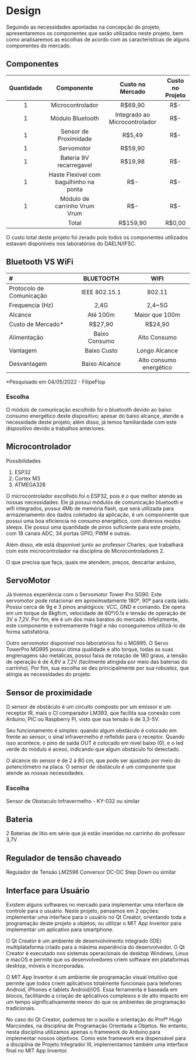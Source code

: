# Design
Seguindo as necessidades apontadas na concepção do projeto, apresentaremos os componentes que serão utilizados neste projeto, bem como analisaremos as escolhas de acordo com as caracteristicas de alguns componentes do mercado.

## Componentes

|Quantidade|Componente|Custo no Mercado|Custo no Projeto|
|:-:|:-:|:-:|:-:|
|1|Microcontrolador|R$69,90|R$-|
|1|Módulo Bluetooth|Integrado ao Microcontrolador|R$-|
|1|Sensor de Proximidade|R$5,49|R$-|
|1|Servomotor|R$59,90||
|1|Bateria 9V recarregavel|R$19,98|R$-|
|1|Haste Flexivel com bagulhinho na ponta|R$-|R$-|
|1|Módulo de carrinho Vrum Vrum|R$-|R$-|
||Total|R$159,90|R$0,00|

O custo total deste projeto foi zerado pois todos os componentes utilizados estavam disponíveis nos laboratórios do DAELN/IFSC.

## Bluetooth VS WiFi

|#|  **BLUETOOTH** | **WIFI** |
|:-|:-:|:-:|
|Protocolo de Comunicação|IEEE 802.15.1|802.11|
|Frequencia (Hz)|2,4G|2,4~5G|
|Alcance|Até 100m|Maior que 100m|
|Custo de Mercado*|R$27,90|R$24,90|
|Alimentação|Baixo Consumo|Alto Consumo|
|Vantagem|Baixo Custo|Longo Alcance|
|Desvantagem|Baixo Alcance|Alto consumo energético|

*Pesquisado em 04/05/2022 - FilipeFlop

### Escolha
O módulo de comunicação escolhido foi o bluetooth devido ao baixo consumo energético deste dispositivo; apesar do baixo alcançe, atende a necessidade deste projeto; além disso, já temos familiardade com este dispositivo devido a trabalhos anteriores.

## Microcontrolador

Possibilidades
 1. ESP32
 2. Cortex M3
 3. ATMEGA328

O microcontrolador escolhido foi o ESP32, pois é o que melhor atende as nossas necessidades. Ele já possui módulos de comunicação bluetooth e wifi integrados, possui 4Mb de memória flash, que será utilizada para armazenamento dos dados coletados da aplicação, é um componnente que possui uma boa eficiencia no consumo energético, com diversos modos sleeps. Ele possui uma quantidade de pinos suficiente para este projeto, com 18 canais ADC, 34 portas GPIO, PWM e outras.

Além disso, ele está disponível junto ao professor Charles, que trabalhará com este microcontrolador na disciplina de Microcontroladores 2.

O que precisa que faça, quais me atendem, preços, descartar arduino,

## ServoMotor

Já tivemos experiência com o Servomotor Tower Pro SG90. Este servomotor pode rotacionar em aproximadamente 180º, 90º para cada lado. Possui cerca de 9g e 3 pinos analógicos: VCC, GND e comando. Ele opera em um torque de 8kgfcm, velocidade de 60º/0.1s e tensão de operação de 3V a 7,2V. Por fim, ele é um dos mais baratos do mercado. Infelizmente, este componente é extremamente frágil e não conseguiremos utilizá-lo de forma satisfatória. 

Outro servomotor disponível nos laboratórios foi o MG995. O Servo TowerPro MG995 possui ótima qualidade e alto torque, todas as suas engrenagens são metálicas, possui faixa de rotação de 180 graus, a tensão de operação é de 4,8V a 7,2V (facilmente atingida por meio das baterias do carrinho). Por fim, sua escolha se deu principalmente por sua robustez, que atingia as necessidades do projeto.

## Sensor de proximidade

O sensor de obstáculo é um circuito composto por um emissor e um receptor IR, mais o CI comparador LM393, que facilita sua conexão com Arduino, PIC ou Raspberry Pi, visto que sua tensão é de 3,3-5V.

Seu funcionamento é simples: quando algum obstáculo é colocado em frente ao sensor, o sinal infravermelho é refletido para o receptor. Quando isso acontece, o pino de saída OUT é colocado em nível baixo (0), e o led verde do módulo é aceso, indicando que algum obstáculo foi detectado.

O alcance do sensor é de 2 à 80 cm, que pode ser ajustado por meio do potenciômetro na placa. O sensor de obstáculo é um componente que atende as nossas necessidades.

### Escolha

Sensor de Obstaculo Infravermelho - KY-032 ou similar

## Bateria

2 Baterias de litio em série que já estão inseridas no carrinho do professor 3,7V

## Regulador de tensão chaveado

Regulador de Tensão LM2596 Conversor DC-DC Step Down ou similar

## Interface para Usuário

Existem alguns softwares no mercado para implementar uma interface de controle para o usuário. Neste projeto, pensamos em 2 opções: implementar uma interface para o usuário no Qt Creator, orientando toda a programação deste projeto a objetos; ou utilizar o MIT App Inventor para implementar um aplicativo para smartphone.

O Qt Creator é um ambiente de desenvolvimento integrado (IDE) multiplataforma criado para a máxima experiência do desenvolvedor. O Qt Creator é executado nos sistemas operacionais de desktop Windows, Linux e macOS e permite que os desenvolvedores criem software em plataformas desktop, móveis e incorporadas.

O MIT App Inventor é um ambiente de programação visual intuitivo que permite que todos criem aplicativos totalmente funcionais para telefones Android, iPhones e tablets Android/iOS. Essa ferramenta é baseada em blocos, facilitando a criação de aplicativos complexos e de alto impacto em um tempo significativamente menor do que os ambientes de programação tradicionais.

No caso do Qt Creator, pudemos ter o auxilio e orientação do Profº Hugo Marcondes, na disciplina de Programação Orientada a Objetos. No entanto, nesta disciplina utilizamos apenas o framework do Arduino para implementar nossos objetivos. Como este framework era dispensável para a disciplina de Projeto Integrador III, implementamos também uma interface final no MIT App Inventor.
